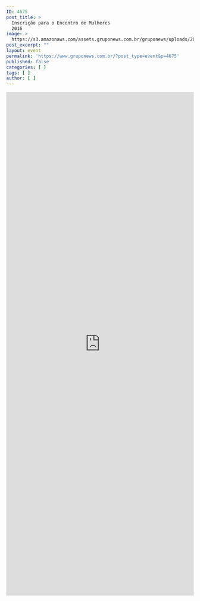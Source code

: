 ```yaml
---
ID: 4675
post_title: >
  Inscrição para o Encontro de Mulheres
  2016
image: >
  https://s3.amazonaws.com/assets.gruponews.com.br/gruponews/uploads/2016/07/banner-mulheres.jpg
post_excerpt: ""
layout: event
permalink: 'https://www.gruponews.com.br/?post_type=event&p=4675'
published: false
categories: [ ]
tags: [ ]
author: [ ]
---
```

<iframe src="https://goo.gl/forms/1dd8zyKzyZgCuqe03" width="100%" height="1350px" frameborder="0" marginwidth="0" marginheight="0">Carregando…</iframe>